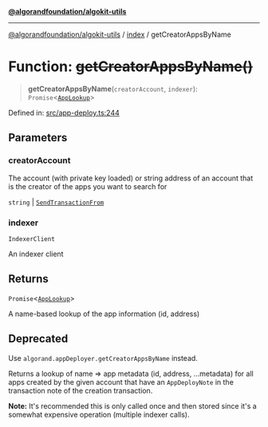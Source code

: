 [**@algorandfoundation/algokit-utils**](../../README.md)

***

[@algorandfoundation/algokit-utils](../../README.md) / [index](../README.md) / getCreatorAppsByName

# Function: ~~getCreatorAppsByName()~~

> **getCreatorAppsByName**(`creatorAccount`, `indexer`): `Promise`\<[`AppLookup`](../../types/app/interfaces/AppLookup.md)\>

Defined in: [src/app-deploy.ts:244](https://github.com/algorandfoundation/algokit-utils-ts/blob/main/src/app-deploy.ts#L244)

## Parameters

### creatorAccount

The account (with private key loaded) or string address of an account that is the creator of the apps you want to search for

`string` | [`SendTransactionFrom`](../../types/transaction/type-aliases/SendTransactionFrom.md)

### indexer

`IndexerClient`

An indexer client

## Returns

`Promise`\<[`AppLookup`](../../types/app/interfaces/AppLookup.md)\>

A name-based lookup of the app information (id, address)

## Deprecated

Use `algorand.appDeployer.getCreatorAppsByName` instead.

Returns a lookup of name => app metadata (id, address, ...metadata) for all apps created by the given account that have an `AppDeployNote` in the transaction note of the creation transaction.

**Note:** It's recommended this is only called once and then stored since it's a somewhat expensive operation (multiple indexer calls).

